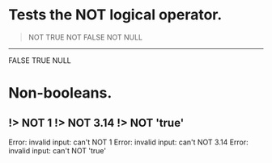 # Tests the NOT logical operator.

> NOT TRUE
> NOT FALSE
> NOT NULL
---
FALSE
TRUE
NULL

# Non-booleans.
!> NOT 1
!> NOT 3.14
!> NOT 'true'
---
Error: invalid input: can't NOT 1
Error: invalid input: can't NOT 3.14
Error: invalid input: can't NOT 'true'
